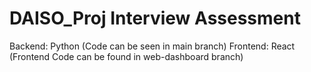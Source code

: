 # DAISO_Proj Interview Assessment

Backend: Python (Code can be seen in main branch)
Frontend: React (Frontend Code can be found in web-dashboard branch)
